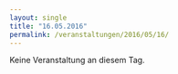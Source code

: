 ```yaml
---
layout: single
title: "16.05.2016"
permalink: /veranstaltungen/2016/05/16/
---
```


Keine Veranstaltung an diesem Tag.
